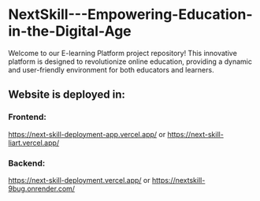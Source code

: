 # NextSkill---Empowering-Education-in-the-Digital-Age

Welcome to our E-learning Platform project repository! This innovative platform is designed to revolutionize online education, providing a dynamic and user-friendly environment for both educators and learners.

## Website is deployed in: 
### Frontend: 
https://next-skill-deployment-app.vercel.app/ or https://next-skill-liart.vercel.app/
### Backend: 
https://next-skill-deployment.vercel.app/ or https://nextskill-9bug.onrender.com/
